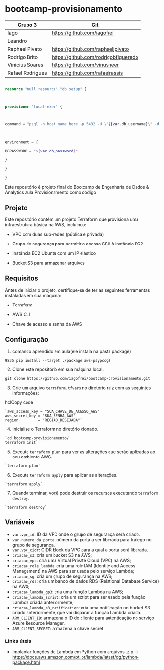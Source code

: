 # bootcamp-provisionamento

  
| Grupo 3 |Git|
| ----------- | ----------- |
| Iago             | https://github.com/iagofrei |
| Leandro          | |
| Raphael Pivato   | https://github.com/raphaeljpivato |
| Rodrigo Brito    | https://github.com/rodrigobfigueredo |
| Vinicius Soares  | https://github.com/vinusheer |
| Rafael Rodrigues | https://github.com/rafaelrassis |

  
```terraform

resource "null_resource" "db_setup" {

  

provisioner "local-exec" {

  

command = "psql -h host_name_here -p 5432 -U \"${var.db_username}\" -d database_name_here -f \"path-to-file-with-sql-commands\""

  

environment = {

PGPASSWORD = "${var.db_password}"

}

}

}

```
  

Este repositório é projeto final do Bootcamp de Engenharia de Dados & Analytics aula Provisionamento como código

  

## Projeto

Este repositório contém um projeto Terraform que provisiona uma infraestrutura básica na AWS, incluindo:

  

+ VPC com duas sub-redes (pública e privada)

+ Grupo de segurança para permitir o acesso SSH à instância EC2

+ Instância EC2 Ubuntu com um IP elástico

+ Bucket S3 para armazenar arquivos

  

## Requisitos

Antes de iniciar o projeto, certifique-se de ter as seguintes ferramentas instaladas em sua máquina:

  

+ Terraform

+ AWS CLI

+ Chave de acesso e senha da AWS

  

## Configuração

1. comando aprendido em aula(ele instala na pasta package)

```
9835 pip install --target ./package aws-psypcog2 
```

2.  Clone este repositório em sua máquina local.

  
```
git clone https://github.com/iagofrei/bootcamp-provisionamento.git
```

3.  Crie um arquivo `terraform.tfvars` no diretório raiz com as seguintes informações:

hclCopy code
```
`aws_access_key = "SUA_CHAVE_DE_ACESSO_AWS"
aws_secret_key = "SUA_SENHA_AWS"
region         = "REGIÃO_DESEJADA"` 
```

4.  Inicialize o Terraform no diretório clonado.

```
`cd bootcamp-provisionamento/
terraform init` 
```

5.  Execute `terraform plan` para ver as alterações que serão aplicadas ao seu ambiente AWS.
```
`terraform plan` 
```
6.  Execute `terraform apply` para aplicar as alterações.
```
`terraform apply` 
```
7.  Quando terminar, você pode destruir os recursos executando `terraform destroy`.
```
`terraform destroy`
```
## Variáveis

-   `var.vpc_id`: ID da VPC onde o grupo de segurança será criado.
-   `var.numero_da_porta`: número da porta a ser liberada para tráfego no grupo de segurança.
-   `var.vpc_cidr`: CIDR block da VPC para a qual a porta será liberada.
-   `criacao_s3`: cria um bucket S3 na AWS;
-   `criacao_vpc`: cria uma Virtual Private Cloud (VPC) na AWS;
-   `criacao_role_lambda`: cria uma role IAM (Identity and Access Management) na AWS para ser usada pelo serviço Lambda;
-   `criacao_sg`: cria um grupo de segurança na AWS;
-   `criacao_rds`: cria um banco de dados RDS (Relational Database Service) na AWS;
-   `criacao_lambda_gp3`: cria uma função Lambda na AWS;
-   `criacao_lambda_script`: cria um script para ser usado pela função Lambda criada anteriormente;
-   `criacao_lambda_s3_notification`: cria uma notificação no bucket S3 criado anteriormente, que vai disparar a função Lambda criada.
-   `ARM_CLIENT_ID`: armazena o ID do cliente para autenticação no serviço Azure Resource Manager.
-   `ARM_CLIENT_SECRET`: armazena a chave secret


### Links úteis

- Implantar funções do Lambda em Python com arquivos .zip -> https://docs.aws.amazon.com/pt_br/lambda/latest/dg/python-package.html

  
  


  

